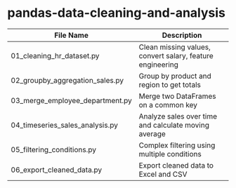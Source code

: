 # pandas-data-cleaning-and-analysis
| File Name                          | Description                                |
|-----------------------------------|--------------------------------------------|
| 01_cleaning_hr_dataset.py         | Clean missing values, convert salary, feature engineering |
| 02_groupby_aggregation_sales.py   | Group by product and region to get totals  |
| 03_merge_employee_department.py   | Merge two DataFrames on a common key       |
| 04_timeseries_sales_analysis.py   | Analyze sales over time and calculate moving average |
| 05_filtering_conditions.py        | Complex filtering using multiple conditions |
| 06_export_cleaned_data.py         | Export cleaned data to Excel and CSV       |
